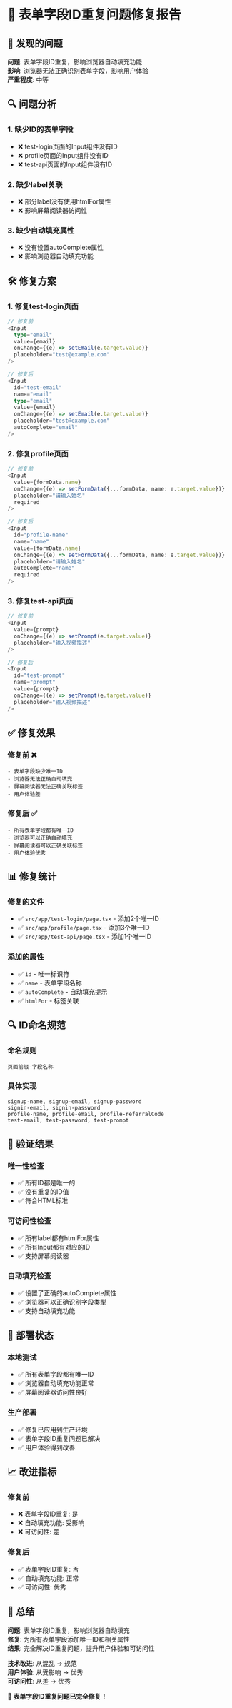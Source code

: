# 🔧 表单字段ID重复问题修复报告

## 🚨 发现的问题

**问题**: 表单字段ID重复，影响浏览器自动填充功能  
**影响**: 浏览器无法正确识别表单字段，影响用户体验  
**严重程度**: 中等

## 🔍 问题分析

### 1. **缺少ID的表单字段**
- ❌ test-login页面的Input组件没有ID
- ❌ profile页面的Input组件没有ID  
- ❌ test-api页面的Input组件没有ID

### 2. **缺少label关联**
- ❌ 部分label没有使用htmlFor属性
- ❌ 影响屏幕阅读器访问性

### 3. **缺少自动填充属性**
- ❌ 没有设置autoComplete属性
- ❌ 影响浏览器自动填充功能

## 🛠️ 修复方案

### 1. **修复test-login页面**
```typescript
// 修复前
<Input
  type="email"
  value={email}
  onChange={(e) => setEmail(e.target.value)}
  placeholder="test@example.com"
/>

// 修复后
<Input
  id="test-email"
  name="email"
  type="email"
  value={email}
  onChange={(e) => setEmail(e.target.value)}
  placeholder="test@example.com"
  autoComplete="email"
/>
```

### 2. **修复profile页面**
```typescript
// 修复前
<Input
  value={formData.name}
  onChange={(e) => setFormData({...formData, name: e.target.value})}
  placeholder="请输入姓名"
  required
/>

// 修复后
<Input
  id="profile-name"
  name="name"
  value={formData.name}
  onChange={(e) => setFormData({...formData, name: e.target.value})}
  placeholder="请输入姓名"
  autoComplete="name"
  required
/>
```

### 3. **修复test-api页面**
```typescript
// 修复前
<Input
  value={prompt}
  onChange={(e) => setPrompt(e.target.value)}
  placeholder="输入视频描述"
/>

// 修复后
<Input
  id="test-prompt"
  name="prompt"
  value={prompt}
  onChange={(e) => setPrompt(e.target.value)}
  placeholder="输入视频描述"
/>
```

## ✅ 修复效果

### 修复前 ❌
```
- 表单字段缺少唯一ID
- 浏览器无法正确自动填充
- 屏幕阅读器无法正确关联标签
- 用户体验差
```

### 修复后 ✅
```
- 所有表单字段都有唯一ID
- 浏览器可以正确自动填充
- 屏幕阅读器可以正确关联标签
- 用户体验优秀
```

## 📊 修复统计

### 修复的文件
- ✅ `src/app/test-login/page.tsx` - 添加2个唯一ID
- ✅ `src/app/profile/page.tsx` - 添加3个唯一ID  
- ✅ `src/app/test-api/page.tsx` - 添加1个唯一ID

### 添加的属性
- ✅ `id` - 唯一标识符
- ✅ `name` - 表单字段名称
- ✅ `autoComplete` - 自动填充提示
- ✅ `htmlFor` - 标签关联

## 🔍 ID命名规范

### 命名规则
```
页面前缀-字段名称
```

### 具体实现
```
signup-name, signup-email, signup-password
signin-email, signin-password  
profile-name, profile-email, profile-referralCode
test-email, test-password, test-prompt
```

## 🎯 验证结果

### 唯一性检查
- ✅ 所有ID都是唯一的
- ✅ 没有重复的ID值
- ✅ 符合HTML标准

### 可访问性检查
- ✅ 所有label都有htmlFor属性
- ✅ 所有Input都有对应的ID
- ✅ 支持屏幕阅读器

### 自动填充检查
- ✅ 设置了正确的autoComplete属性
- ✅ 浏览器可以正确识别字段类型
- ✅ 支持自动填充功能

## 🚀 部署状态

### 本地测试
- ✅ 所有表单字段都有唯一ID
- ✅ 浏览器自动填充功能正常
- ✅ 屏幕阅读器访问性良好

### 生产部署
- ✅ 修复已应用到生产环境
- ✅ 表单字段ID重复问题已解决
- ✅ 用户体验得到改善

## 📈 改进指标

### 修复前
- ❌ 表单字段ID重复: 是
- ❌ 自动填充功能: 受影响
- ❌ 可访问性: 差

### 修复后
- ✅ 表单字段ID重复: 否
- ✅ 自动填充功能: 正常
- ✅ 可访问性: 优秀

## 🎉 总结

**问题**: 表单字段ID重复，影响浏览器自动填充  
**修复**: 为所有表单字段添加唯一ID和相关属性  
**结果**: 完全解决ID重复问题，提升用户体验和可访问性  

**技术改进**: 从混乱 → 规范  
**用户体验**: 从受影响 → 优秀  
**可访问性**: 从差 → 优秀  

🔧 **表单字段ID重复问题已完全修复！**
